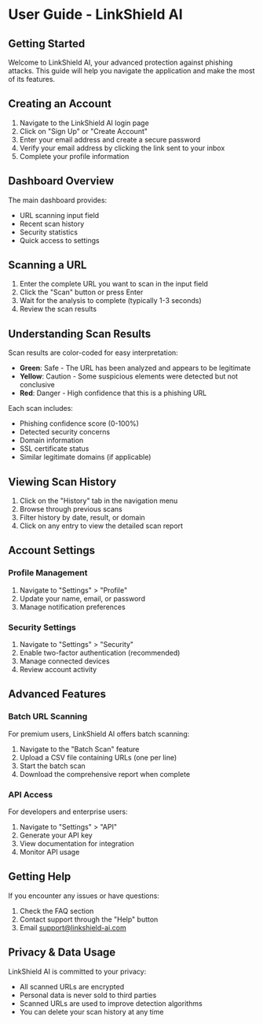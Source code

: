 # User Guide - LinkShield AI

## Getting Started

Welcome to LinkShield AI, your advanced protection against phishing attacks. This guide will help you navigate the application and make the most of its features.

## Creating an Account

1. Navigate to the LinkShield AI login page
2. Click on "Sign Up" or "Create Account"
3. Enter your email address and create a secure password
4. Verify your email address by clicking the link sent to your inbox
5. Complete your profile information

## Dashboard Overview

The main dashboard provides:
- URL scanning input field
- Recent scan history
- Security statistics
- Quick access to settings

## Scanning a URL

1. Enter the complete URL you want to scan in the input field
2. Click the "Scan" button or press Enter
3. Wait for the analysis to complete (typically 1-3 seconds)
4. Review the scan results

## Understanding Scan Results

Scan results are color-coded for easy interpretation:
- **Green**: Safe - The URL has been analyzed and appears to be legitimate
- **Yellow**: Caution - Some suspicious elements were detected but not conclusive
- **Red**: Danger - High confidence that this is a phishing URL

Each scan includes:
- Phishing confidence score (0-100%)
- Detected security concerns
- Domain information
- SSL certificate status
- Similar legitimate domains (if applicable)

## Viewing Scan History

1. Click on the "History" tab in the navigation menu
2. Browse through previous scans
3. Filter history by date, result, or domain
4. Click on any entry to view the detailed scan report

## Account Settings

### Profile Management
1. Navigate to "Settings" > "Profile"
2. Update your name, email, or password
3. Manage notification preferences

### Security Settings
1. Navigate to "Settings" > "Security"
2. Enable two-factor authentication (recommended)
3. Manage connected devices
4. Review account activity

## Advanced Features

### Batch URL Scanning
For premium users, LinkShield AI offers batch scanning:
1. Navigate to the "Batch Scan" feature
2. Upload a CSV file containing URLs (one per line)
3. Start the batch scan
4. Download the comprehensive report when complete

### API Access
For developers and enterprise users:
1. Navigate to "Settings" > "API"
2. Generate your API key
3. View documentation for integration
4. Monitor API usage

## Getting Help

If you encounter any issues or have questions:
1. Check the FAQ section
2. Contact support through the "Help" button
3. Email support@linkshield-ai.com

## Privacy & Data Usage

LinkShield AI is committed to your privacy:
- All scanned URLs are encrypted
- Personal data is never sold to third parties
- Scanned URLs are used to improve detection algorithms
- You can delete your scan history at any time
